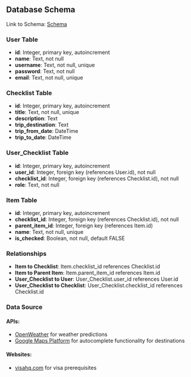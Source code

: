 ## Database Schema

Link to Schema: [Schema](https://github.com/solnguyen93/CapstoneTwo/blob/main/Capstone%20Two_%20Schema.png)

### User Table

-   **id**: Integer, primary key, autoincrement
-   **name**: Text, not null
-   **username**: Text, not null, unique
-   **password**: Text, not null
-   **email**: Text, not null, unique

### Checklist Table

-   **id**: Integer, primary key, autoincrement
-   **title**: Text, not null, unique
-   **description**: Text
-   **trip_destination**: Text
-   **trip_from_date**: DateTime
-   **trip_to_date**: DateTime

### User_Checklist Table

-   **id**: Integer, primary key, autoincrement
-   **user_id**: Integer, foreign key (references User.id), not null
-   **checklist_id**: Integer, foreign key (references Checklist.id), not null
-   **role**: Text, not null

### Item Table

-   **id**: Integer, primary key, autoincrement
-   **checklist_id**: Integer, foreign key (references Checklist.id), not null
-   **parent_item_id**: Integer, foreign key (references Item.id)
-   **name**: Text, not null, unique
-   **is_checked**: Boolean, not null, default FALSE

### Relationships

-   **Item to Checklist**: Item.checklist_id references Checklist.id
-   **Item to Parent Item**: Item.parent_item_id references Item.id
-   **User_Checklist to User**: User_Checklist.user_id references User.id
-   **User_Checklist to Checklist**: User_Checklist.checklist_id references Checklist.id

### Data Source

#### APIs:

-   [OpenWeather](https://openweathermap.org/) for weather predictions
-   [Google Maps Platform](https://developers.google.com/maps/documentation/) for autocomplete functionality for destinations

#### Websites:

-   [visahq.com](https://www.visahq.com/) for visa prerequisites
